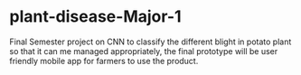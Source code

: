 # plant-disease-Major-1
Final Semester project on CNN to classify the different blight in potato plant so that it can me managed appropriately, the final prototype will be user friendly mobile app for farmers to use the product.
